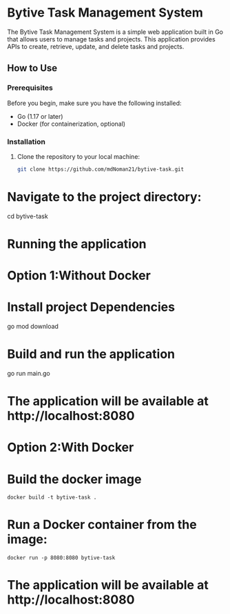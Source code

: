 # Bytive Task Management System

The Bytive Task Management System is a simple web application built in Go that allows users to manage tasks and projects. This application provides APIs to create, retrieve, update, and delete tasks and projects.

## How to Use

### Prerequisites

Before you begin, make sure you have the following installed:

- Go (1.17 or later)
- Docker (for containerization, optional)

### Installation

1. Clone the repository to your local machine:

   ```bash
   git clone https://github.com/mdNoman21/bytive-task.git
# Navigate to the project directory: 
   cd bytive-task
# Running the application 

# Option 1:Without Docker 
#  Install project Dependencies 
   go mod download
#  Build and run the application
   go run main.go
# The application will be available at http://localhost:8080



# Option 2:With Docker
#  Build the docker image
    docker build -t bytive-task .
# Run a Docker container from the image:
    docker run -p 8080:8080 bytive-task
# The application will be available at http://localhost:8080






   
